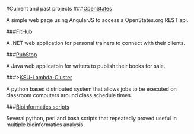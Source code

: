 #Current and past projects
###[OpenStates](https://github.com/gkigundu/gkigundu.github.io/tree/master/projects/openstates)

A simple web page using AngularJS to access a OpenStates.org REST api.

###[FitHub](https://github.com/gkigundu/gkigundu.github.io/tree/master/projects/fithub)

A .NET web application for personal trainers to connect with their clients.

###[PubStop](https://github.com/gkigundu/gkigundu.github.io/tree/master/projects/pubstop)

A Java web applicatoin for writers to publish their books for sale.

###>[KSU-Lambda-Cluster](https://github.com/gkigundu/gkigundu.github.io/tree/master/projects/ksu_lambda_cluster)

A python based distributed system that allows jobs to be executed on classroom computers around class schedule times. 

###[Bioinformatics scripts](https://github.com/gkigundu/gkigundu.github.io/tree/master/projects/bioinformatics_scripts)

Several python, perl and bash scripts that repeatedly proved useful in multiple bioinformatics analysis.
